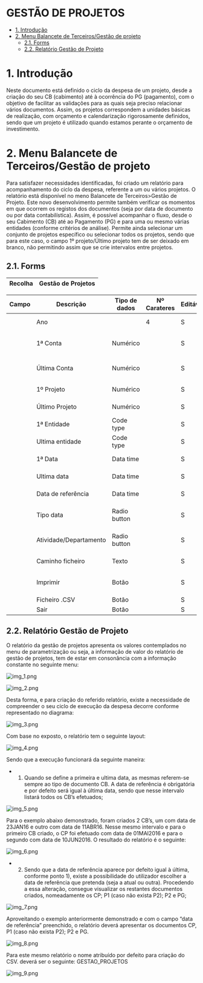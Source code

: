 # GESTÃO DE PROJETOS


- [1. Introdução](#1-introduo)
- [2.	Menu Balancete de Terceiros/Gestão de projeto](#2-menu-balancete-de-terceirosgesto-de-projeto)
	- [2.1.	Forms](#21-forms)
	- [2.2.	Relatório Gestão de Projeto](#22-relatório-gesto-de-projeto)


<a name="1-introduo"></a>

# 1. Introdução

Neste documento está definido o ciclo da despesa de um projeto, desde a criação do seu CB (cabimento) até à ocorrência do PG (pagamento), com o objetivo de facilitar as validações para as quais seja preciso relacionar vários documentos. Assim, os projetos correspondem a unidades básicas de realização, com orçamento e calendarização rigorosamente definidos, sendo que um projeto é utilizado quando estamos perante o orçamento de investimento.

<a name="2-menu-balancete-de-terceirosgesto-de-projeto"></a>

# 2.	Menu Balancete de Terceiros/Gestão de projeto

Para satisfazer necessidades identificadas, foi criado um relatório para acompanhamento do ciclo da despesa, referente a um ou vários projetos. O relatório está disponível no meno Balancete de Terceiros>Gestão de Projeto.
Este novo desenvolvimento permite também verificar os momentos em que ocorrem os registos dos documentos (seja por data de documento ou por data contabilística). Assim, é possível acompanhar o fluxo, desde o seu Cabimento (CB) até ao Pagamento (PG) e para uma ou mesmo várias entidades (conforme critérios de análise). Permite ainda selecionar um conjunto de projetos específico ou selecionar todos os projetos, sendo que para este caso, o campo 1º projeto/Último projeto tem de ser deixado em branco, não permitindo assim que se crie intervalos entre projetos.

<a name="21-forms"></a>

## 2.1.	Forms

|Recolha |	Gestão de Projetos|
|--|---|

Campo   |Descrição |Tipo de dados | Nº Carateres | Editável | Obrigatório | Observações |
|--|---|---|---|---|---|--|
|  |Ano                   |             | 4 | S | S | Corresponde ao ano (exercício) |
|  |1ª Conta              |Numérico     |   | S | N | Permite selecionar o primeiro intervalo de contas |
|  |Última Conta          |Numérico     |   | S | N |  Permite selecionar o último intervalo de contas |
|  |1º Projeto            |Numérico     |   | S | N |  Permite selecionar o primeiro projeto |
|  |Último Projeto        |Numérico     |   | S | N |  Permite selecionar o último projeto |
|  |1ª Entidade           |Code type    |   | S | N |  Seleção da 1ª entidade |
|  |Ultima entidade       |Code type    |   | S | S |  Seleção da última entidade |
|  |1ª Data               |Data time    |   | S | S |  O cálculo por defeito inicia-se a 01/01/2017 |
|  |Ultima data           |Data time    |   | S | S |  Referente à data de trabalho |
|  |Data de referência    |Data time    |   | S | S |  Por defeito igual à data de trabalho |
|  |Tipo data             |Radio button |   | S | S |  Definição data de documento ou data de contabilização |
|  |Atividade/Departamento|Radio button |   | S | S |  Definição  de Acumulado ou Atividade/Departamento |
|  |Caminho ficheiro      |Texto        |   | S | S |  Escolha de caminho para produzir ficheiro |
|  |Imprimir              |Botão        |   | S | S |  Calcula e imprime em PDF a gestão de projetos |
|  |Ficheiro .CSV         |Botão        |   | S | S | |
|  |Sair                  |Botão        |   | S | N |  Sair do menu |

<a name="22-relatório-gesto-de-projeto"></a>

## 2.2.	Relatório Gestão de Projeto

O relatório da gestão de projetos apresenta os valores contemplados no menu de parametrização ou seja, a informação de valor do relatório de gestão de projetos, tem de estar em consonância com a informação constante no seguinte menu:

![img_1.png](https://spmssicc.github.io/pages/markdown/assets/gestao_projetos/img_1.png)

![img_2.png](https://spmssicc.github.io/pages/markdown/assets/gestao_projetos/img_2.png)

Desta forma, e para criação do referido relatório, existe a necessidade de compreender o seu ciclo de execução da despesa decorre conforme representado no diagrama:

![img_3.png](https://spmssicc.github.io/pages/markdown/assets/gestao_projetos/img_3.png)

Com base no exposto, o relatório tem o seguinte layout:

![img_4.png](https://spmssicc.github.io/pages/markdown/assets/gestao_projetos/img_4.png)

Sendo que a execução funcionará da seguinte maneira:

- 1)	Quando se define a primeira e ultima data, as mesmas referem-se sempre ao tipo de documento CB. A data de referência é obrigatória e por defeito será igual à última data, sendo que nesse intervalo listará todos os CB’s efetuados;

![img_5.png](https://spmssicc.github.io/pages/markdown/assets/gestao_projetos/img_5.png)

Para o exemplo abaixo demonstrado, foram criados 2 CB’s, um com data de 23JAN16 e outro com data de 11ABR16. Nesse mesmo intervalo e para o primeiro CB criado, o CP foi efetuado com data de 01MAI2016 e para o segundo com data de 10JUN2016. O resultado do relatório é o seguinte:

![img_6.png](https://spmssicc.github.io/pages/markdown/assets/gestao_projetos/img_6.png)

- 2)	Sendo que a data de referência aparece por defeito igual à última, conforme ponto 1), existe a possibilidade do utilizador escolher a data de referência que pretenda (seja a atual ou outra). Procedendo a essa alteração, consegue visualizar os restantes documentos criados, nomeadamente os CP; P1 (caso não exista P2); P2 e PG;

![img_7.png](https://spmssicc.github.io/pages/markdown/assets/gestao_projetos/img_7.png)

Aproveitando o exemplo anteriormente demonstrado e com o campo “data de referência” preenchido, o relatório deverá apresentar os documentos CP, P1 (caso não exista P2); P2 e PG.

![img_8.png](https://spmssicc.github.io/pages/markdown/assets/gestao_projetos/img_8.png)

Para este mesmo relatório o nome atribuído por defeito para criação do CSV. deverá ser o seguinte: GESTAO_PROJETOS

![img_9.png](https://spmssicc.github.io/pages/markdown/assets/gestao_projetos/img_9.png)
